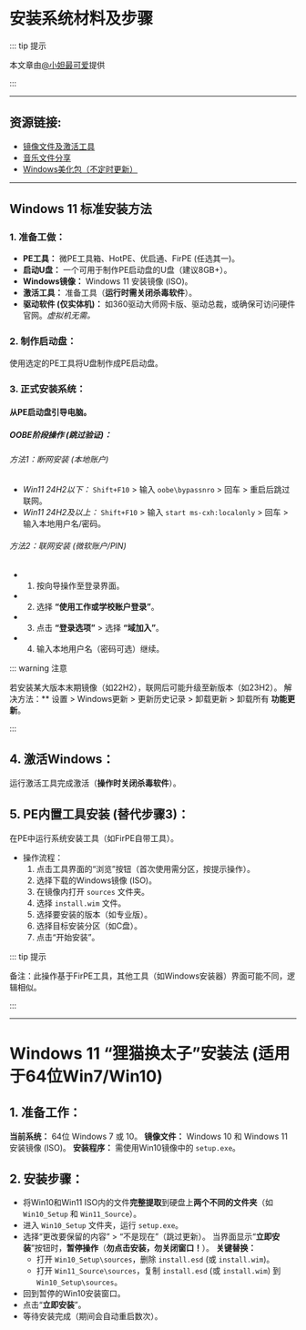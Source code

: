 # 安装系统材料及步骤

::: tip 提示

本文章由[@小妲最可爱](https://space.bilibili.com/1978638720)提供

:::

---

## 资源链接:

*   [镜像文件及激活工具](https://www.123684.com/s/Gz5WTd-QEN23)
*   [音乐文件分享](https://www.123684.com/s/Gz5WTd-EEN23)
*   [Windows美化包（不定时更新）](https://www.123684.com/s/Gz5WTd-EEN23)

---

## Windows 11 标准安装方法

### 1. 准备工做：
*   **PE工具：** 微PE工具箱、HotPE、优启通、FirPE (任选其一)。
*   **启动U盘：** 一个可用于制作PE启动盘的U盘（建议8GB+）。
*   **Windows镜像：** Windows 11 安装镜像 (ISO)。
*   **激活工具：** 准备工具（**运行时需关闭杀毒软件**）。
*   **驱动软件 (仅实体机)：** 如360驱动大师网卡版、驱动总裁，或确保可访问硬件官网。*虚拟机无需。*

### 2. 制作启动盘：
   使用选定的PE工具将U盘制作成PE启动盘。

### 3. 正式安装系统：
#### 从PE启动盘引导电脑。
##### OOBE阶段操作 (跳过验证)：
###### 方法1：断网安装 (本地账户)
*   *Win11 24H2以下：* `Shift+F10` > 输入 `oobe\bypassnro` > 回车 > 重启后跳过联网。
*   *Win11 24H2及以上：* `Shift+F10` > 输入 `start ms-cxh:localonly` > 回车 > 输入本地用户名/密码。
###### 方法2：联网安装 (微软账户/PIN)
*   1. 按向导操作至登录界面。
*   2. 选择 **“使用工作或学校账户登录”**。
*   3. 点击 **“登录选项”** > 选择 **“域加入”**。
*   4. 输入本地用户名（密码可选）继续。

::: warning 注意 

若安装某大版本末期镜像（如22H2），联网后可能升级至新版本（如23H2）。
解决方法：** 设置 > Windows更新 > 更新历史记录 > 卸载更新 > 卸载所有 **功能更新**。

:::

## 4. 激活Windows：
   运行激活工具完成激活（**操作时关闭杀毒软件**）。

## 5. PE内置工具安装 (替代步骤3)：
在PE中运行系统安装工具（如FirPE自带工具）。
*   操作流程：
      1. 点击工具界面的“浏览”按钮（首次使用需分区，按提示操作）。
      2. 选择下载的Windows镜像 (ISO)。
      3. 在镜像内打开 `sources` 文件夹。
      4. 选择 `install.wim` 文件。
      5. 选择要安装的版本（如专业版）。
      6. 选择目标安装分区（如C盘）。
      7. 点击“开始安装”。
   
::: tip 提示
   
备注：此操作基于FirPE工具，其他工具（如Windows安装器）界面可能不同，逻辑相似。

::: 

---

# Windows 11 “狸猫换太子”安装法 (适用于64位Win7/Win10) 
## 1. 准备工作：
   **当前系统：** 64位 Windows 7 或 10。
   **镜像文件：** Windows 10 和 Windows 11 安装镜像 (ISO)。
   **安装程序：** 需使用Win10镜像中的 `setup.exe`。

## 2. 安装步骤：
*   将Win10和Win11 ISO内的文件**完整提取**到硬盘上**两个不同的文件夹**（如 `Win10_Setup` 和 `Win11_Source`）。
*   进入 `Win10_Setup` 文件夹，运行 `setup.exe`。
*   选择“更改要保留的内容” > “不是现在”（跳过更新）。
    当界面显示“**立即安装**”按钮时，**暂停操作**（**勿点击安装，勿关闭窗口！**）。
    **关键替换：**
      *   打开 `Win10_Setup\sources`，删除 `install.esd` (或 `install.wim`)。
      *   打开 `Win11_Source\sources`，复制 `install.esd` (或 `install.wim`) 到 `Win10_Setup\sources`。
*   回到暂停的Win10安装窗口。
*   点击“**立即安装**”。
*   等待安装完成（期间会自动重启数次）。

